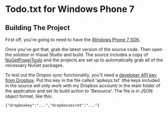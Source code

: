 # Todo.txt for Windows Phone 7

## Building The Project

First off, you're going to need to have the [Windows Phone 7 SDK](http://msdn.microsoft.com/en-us/library/ff402530%28v=vs.92%29.aspx).

Once you've got that, grab the latest version of the source code. Then open the solution in Visual Studio and build. The source includes a copy of [NuGetPowerTools](https://github.com/davidfowl/NuGetPowerTools) and the projects are set up to automatically grab all of the necessary NuGet packages. 

To test out the Dropox sync functionality, you'll need a [developer API key from Dropbox](http://www.dropbox.com/developers/quickstart). Put this key in the file called 'apikeys.txt' (the keys included in the source will only work with my Dropbox account) in the main folder of the application and set its build action to 'Resource'. The file is in JSON object format, like this:

	{"dropboxkey":"...","dropboxsecret":"..."}
	
